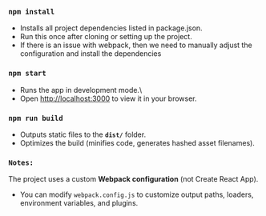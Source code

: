 
### `npm install`
- Installs all project dependencies listed in package.json.
- Run this once after cloning or setting up the project.
- If there is an issue with webpack, then we need to manually adjust the configuration and install the dependencies

### `npm start`
- Runs the app in development mode.\
- Open [http://localhost:3000](http://localhost:3000) to view it in your browser.

### `npm run build`
- Outputs static files to the **`dist/`** folder.
- Optimizes the build (minifies code, generates hashed asset filenames).

### `Notes:`
The project uses a custom **Webpack configuration** (not Create React App).
- You can modify `webpack.config.js` to customize output paths, loaders, environment variables, and plugins.


